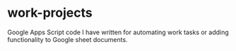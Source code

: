 # work-projects

Google Apps Script code I have written for automating work tasks or adding functionality to Google sheet documents.
